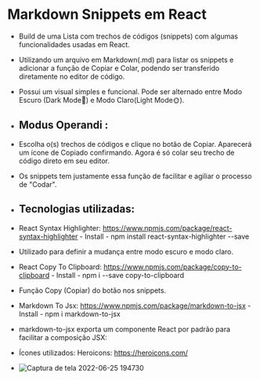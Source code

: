 # Markdown Snippets em React
- Build de uma Lista com trechos de códigos (snippets) com algumas funcionalidades usadas em React.
- Utilizando um arquivo em Markdown(.md) para listar os snippets e adicionar a função de Copiar e Colar, podendo ser transferido diretamente no editor de código.
- Possui um visual simples e funcional. Pode ser alternado entre Modo Escuro (Dark Mode🌙) e Modo Claro(Light Mode🌞).
- ## Modus Operandi :
- Escolha o(s) trechos de códigos e clique no botão de Copiar. Aparecerá um ícone de Copiado confirmando. Agora é só colar seu trecho de código direto em seu editor.
- Os snippets tem justamente essa função de facilitar e agiliar o processo de "Codar".
- ## Tecnologias utilizadas:
- React Syntax Highlighter: https://www.npmjs.com/package/react-syntax-highlighter  - Install - npm install react-syntax-highlighter --save
- Utilizado para definir a mudança entre modo escuro e modo claro.
- React Copy To Clipboard: https://www.npmjs.com/package/copy-to-clipboard - Install - npm i --save copy-to-clipboard
- Função Copy (Copiar) do botão nos snippets. 
- Markdown To Jsx: https://www.npmjs.com/package/markdown-to-jsx - Install - npm i markdown-to-jsx
- markdown-to-jsx exporta um componente React por padrão para facilitar a composição JSX: 
- Ícones utilizados: Heroicons: https://heroicons.com/

- ![Captura de tela 2022-06-25 194730](https://user-images.githubusercontent.com/81476932/175792684-6381a630-5e84-4566-b0ae-d4e36cbd1dcd.png)
